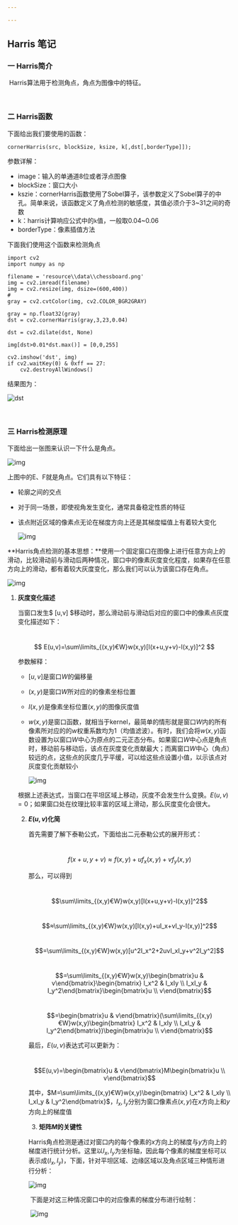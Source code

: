 ```yaml
---

---
```


## Harris 笔记

### 一 Harris简介

​		Harris算法用于检测角点，角点为图像中的特征。

​		

### 二 Harris函数

下面给出我们要使用的函数：

```
cornerHarris(src, blockSize, ksize, k[,dst[,borderType]]);
```

参数详解：

- image：输入的单通道8位或者浮点图像
- blockSize：窗口大小
- kszie：cornerHarris函数使用了Sobel算子，该参数定义了Sobel算子的中孔。简单来说，该函数定义了角点检测的敏感度，其值必须介于3~31之间的奇数
- k：harris计算响应公式中的`k`值，一般取0.04~0.06
- borderType：像素插值方法

下面我们使用这个函数来检测角点

```
import cv2 
import numpy as np

filename = 'resource\\data\\chessboard.png'
img = cv2.imread(filename)
img = cv2.resize(img, dsize=(600,400))
# 
gray = cv2.cvtColor(img, cv2.COLOR_BGR2GRAY)

gray = np.float32(gray)
dst = cv2.cornerHarris(gray,3,23,0.04)

dst = cv2.dilate(dst, None)

img[dst>0.01*dst.max()] = [0,0,255]

cv2.imshow('dst', img)
if cv2.waitKey(0) & 0xff == 27:
    cv2.destroyAllWindows()
```

结果图为：

![dst](C:\Users\xjw\Desktop\dst.png)

​    

### 三 Harris检测原理

下面给出一张图来认识一下什么是角点。

![img](https://images2018.cnblogs.com/blog/1328274/201808/1328274-20180820211915487-1077934383.png)

上图中的E、F就是角点。它们具有以下特征：
- 轮廓之间的交点

- 对于同一场景，即使视角发生变化，通常具备稳定性质的特征

-  该点附近区域的像素点无论在梯度方向上还是其梯度幅值上有着较大变化
				
	
	![img](https://images2018.cnblogs.com/blog/1328274/201808/1328274-20180820212053678-579008700.png)



**Harris角点检测的基本思想：**使用一个固定窗口在图像上进行任意方向上的滑动，比较滑动前与滑动后两种情况，窗口中的像素灰度变化程度，如果存在任意方向上的滑动，都有着较大灰度变化，那么我们可以认为该窗口存在角点。

![img](https://images2018.cnblogs.com/blog/1328274/201808/1328274-20180821200118673-747876394.png)



1. **灰度变化描述**

   当窗口发生$ [u,v] $移动时，那么滑动前与滑动后对应的窗口中的像素点灰度变化描述如下：

   ​						$$ E(u,v)=\sum\limits_{(x,y)€W}w(x,y)[I(x+u,y+v)-I(x,y)]^2 $$

   参数解释：

   - $[u,v]$是窗口$W$的偏移量

   - $(x,y)$是窗口$W$所对应的的像素坐标位置

   - $I(x,y)$是像素坐标位置$(x,y)$的图像灰度值

   - $w(x,y)$是窗口函数，就相当于kernel，最简单的情形就是窗口$W$内的所有像素所对应的的$w$权重系数均为1（均值滤波）。有时，我们会将$w(x,y)$函数设置为以窗口$W$中心为原点的二元正态分布。如果窗口$W$中心点是角点时，移动前与移动后，该点在灰度变化贡献最大；而离窗口$W$中心（角点）较远的点，这些点的灰度几乎平缓，可以给这些点设置小值，以示该点对灰度变化贡献较小

     ![img](https://images2018.cnblogs.com/blog/1328274/201808/1328274-20180821181229682-539508279.png)

   根据上述表达式，当窗口在平坦区域上移动，灰度不会发生什么变换。$E(u,v)=0$；如果窗口处在纹理比较丰富的区域上滑动，那么灰度变化会很大。

   

   2. **$E(u,v)$化简**

      首先需要了解下泰勒公式，下面给出二元泰勒公式的展开形式：

      ​							$$f(x+u,y+v)≈f(x,y)+uf_x(x,y)+vf_y(x,y)$$

      那么，可以得到

      ​							$$\sum\limits_{(x,y)€W}w(x,y)[I(x+u,y+v)-I(x,y)]^2$$

      ​							$$≈\sum\limits_{(x,y)€W}w(x,y)[I(x,y)+uI_x+vI_y-I(x,y)]^2$$

      ​							$$=\sum\limits_{(x,y)€W}w(x,y)[u^2I_x^2+2uvI_xI_y+v^2I_y^2]$$

      ​							$$=\sum\limits_{(x,y)€W}w(x,y)\begin{bmatrix}u & v\end{bmatrix}\begin{bmatrix} I_x^2 & I_xIy \\  I_xI_y & I_y^2\end{bmatrix}\begin{bmatrix}u \\ v\end{bmatrix}$$

      ​							$$=\begin{bmatrix}u & v\end{bmatrix}(\sum\limits_{(x,y)€W}w(x,y)\begin{bmatrix} I_x^2 & I_xIy \\  I_xI_y & I_y^2\end{bmatrix})\begin{bmatrix}u \\ v\end{bmatrix}$$

      最后，$E(u,v)$表达式可以更新为：

      ​							$$E(u,v)=\begin{bmatrix}u & v\end{bmatrix}M\begin{bmatrix}u \\ v\end{bmatrix}$$

      其中，$M=\sum\limits_{(x,y)€W}w(x,y)\begin{bmatrix} I_x^2 & I_xIy \\  I_xI_y & I_y^2\end{bmatrix}$，$I_x,I_y$分别为窗口像素点$(x,y)$在$x$方向上和$y$方向上的梯度值

      

      3. **矩阵$M$的关键性**

      Harris角点检测是通过对窗口内的每个像素的$x$方向上的梯度与$y$方向上的梯度进行统计分析。这里以$I_x,I_y$为坐标轴，因此每个像素的梯度坐标可以表示成$(I_x,I_y)$，下面，针对平坦区域、边缘区域以及角点区域三种情形进行分析：

      ![img](https://images2018.cnblogs.com/blog/1328274/201808/1328274-20180821184446489-1586548234.png)

      ​	下面是对这三种情况窗口中的对应像素的梯度分布进行绘制：

      ​															![img](https://images2018.cnblogs.com/blog/1328274/201808/1328274-20180821184738432-562053567.png)

      ​		